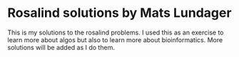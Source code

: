 # Rosalind solutions by Mats Lundager

This is my solutions to the rosalind problems. I used this as an exercise to learn more about algos but also to learn more about bioinformatics. More solutions will be added as I do them.
